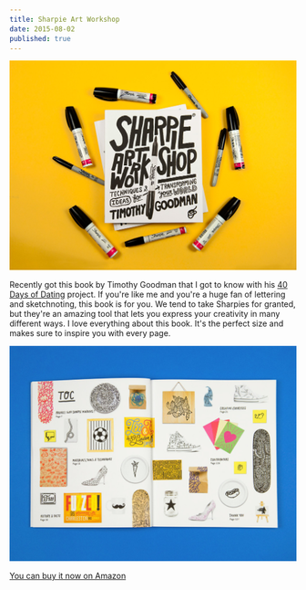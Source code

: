 ```yaml
---
title: Sharpie Art Workshop
date: 2015-08-02
published: true
---
```


![](./sharpie-art-01.jpg)

Recently got this book by Timothy Goodman that I got to know with his [40 Days of Dating](http://fortydaysofdating.com) project. If you're like me and you're a huge fan of lettering and sketchnoting, this book is for you. We tend to take Sharpies for granted, but they're an amazing tool that lets you express your creativity in many different ways. I love everything about this book. It's the perfect size and makes sure to inspire you with every page.

![](./sharpie-art-02.jpg)

[You can buy it now on Amazon](http://www.amazon.com/Sharpie-Art-Workshop-Techniques-Transforming/dp/1631590480)
